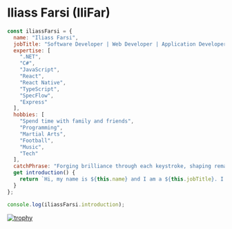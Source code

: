 # Iliass Farsi (IliFar)

```javascript
const iliassFarsi = {
  name: "Iliass Farsi",
  jobTitle: "Software Developer | Web Developer | Application Developer | System Developer",
  expertise: [
    ".NET",
    "C#",
    "JavaScript",
    "React",
    "React Native",
    "TypeScript",
    "SpecFlow",
    "Express"
  ],
  hobbies: [
    "Spend time with family and friends",
    "Programming",
    "Martial Arts",
    "Football",
    "Music",
    "Tech"
  ],
  catchPhrase: "Forging brilliance through each keystroke, shaping remarkable software with every line of code!",
  get introduction() {
    return `Hi, my name is ${this.name} and I am a ${this.jobTitle}. I have expertise in technologies like ${this.expertise.join(", ")}. When I'm not coding, you can find me ${this.hobbies.map(hobby => `enjoying ${hobby}`).join(", ")}. ${this.catchPhrase}`;
  }
};

console.log(iliassFarsi.introduction);
```

[![trophy](https://github-profile-trophy.vercel.app/?username=IliFar)](https://github.com/ryo-ma/github-profile-trophy)
